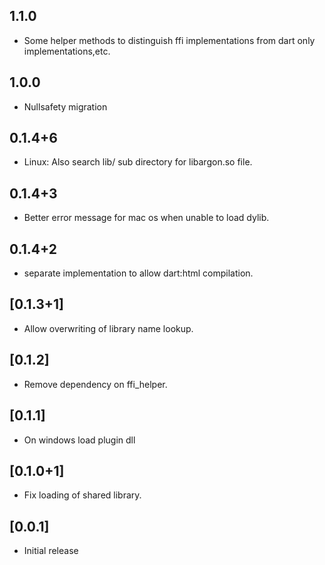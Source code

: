 ## 1.1.0

* Some helper methods to distinguish ffi implementations from dart only 
  implementations,etc.

## 1.0.0

* Nullsafety migration

## 0.1.4+6

* Linux: Also search lib/ sub directory for libargon.so file.

## 0.1.4+3

* Better error message for mac os when unable to load dylib.

## 0.1.4+2

* separate implementation to allow dart:html compilation.

## [0.1.3+1]

* Allow overwriting of library name lookup.

## [0.1.2]

* Remove dependency on ffi_helper.

## [0.1.1]

* On windows load plugin dll

## [0.1.0+1]

* Fix loading of shared library.

## [0.0.1]

* Initial release

